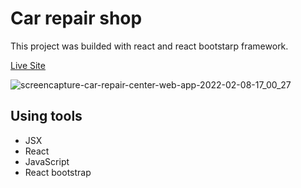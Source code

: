 # Car repair shop

This project was builded with react and react bootstarp framework.

[Live Site](https://car-repair-center.web.app/)

![screencapture-car-repair-center-web-app-2022-02-08-17_00_27](https://user-images.githubusercontent.com/45326654/152974403-b50b0219-a8d8-44dd-8701-2ea04b586f9b.png)

## Using tools
- JSX
- React
- JavaScript
- React bootstrap



